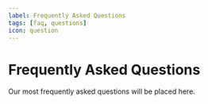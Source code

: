 ```yaml
---
label: Frequently Asked Questions
tags: [faq, questions]
icon: question
---
```


# Frequently Asked Questions
Our most frequently asked questions will be placed here.